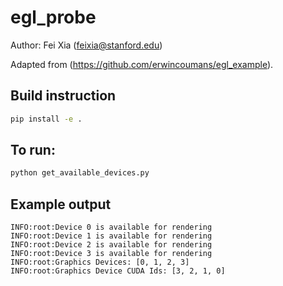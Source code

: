 # egl_probe

Author: Fei Xia (feixia@stanford.edu)

Adapted from (https://github.com/erwincoumans/egl_example).

## Build instruction

```bash
pip install -e .
```

## To run:

```bash
python get_available_devices.py
```

## Example output

```
INFO:root:Device 0 is available for rendering
INFO:root:Device 1 is available for rendering
INFO:root:Device 2 is available for rendering
INFO:root:Device 3 is available for rendering
INFO:root:Graphics Devices: [0, 1, 2, 3]
INFO:root:Graphics Device CUDA Ids: [3, 2, 1, 0]
```

